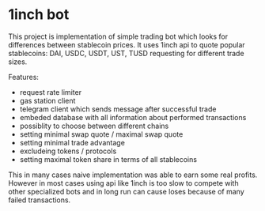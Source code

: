 # 1inch bot

This project is implementation of simple trading bot which looks for differences between stablecoin prices.
It uses 1inch api to quote popular stablecoins: DAI, USDC, USDT, UST, TUSD requesting for different trade sizes.

Features:
* request rate limiter
* gas station client
* telegram client which sends message after successful trade
* embeded database with all information about performed transactions
* possiblity to choose between different chains
* setting minimal swap quote / maximal swap quote
* setting minimal trade advantage
* excludeing tokens / protocols
* setting maximal token share in terms of all stablecoins

This in many cases naive implementation was able to earn some real profits. However in most cases using api like 1inch is too slow to compete with other specialized bots and in long run can cause loses because of many failed transactions.
